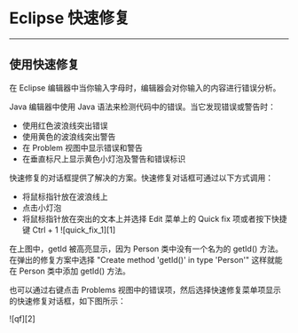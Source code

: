 # Eclipse 快速修复
* * *

## 使用快速修复

在 Eclipse 编辑器中当你输入字母时，编辑器会对你输入的内容进行错误分析。

Java 编辑器中使用 Java 语法来检测代码中的错误。当它发现错误或警告时：

* 使用红色波浪线突出错误
* 使用黄色的波浪线突出警告
* 在 Problem 视图中显示错误和警告
* 在垂直标尺上显示黄色小灯泡及警告和错误标识

快速修复的对话框提供了解决的方案。快速修复对话框可通过以下方式调用：

* 将鼠标指针放在波浪线上
* 点击小灯泡
* 将鼠标指针放在突出的文本上并选择 Edit 菜单上的 Quick fix 项或者按下快捷键 Ctrl + 1
![quick_fix_1][1]

在上图中，getId 被高亮显示，因为 Person 类中没有一个名为的 getId() 方法。 在弹出的修复方案中选择 "Create method 'getId()' in type 'Person'" 这样就能在 Person 类中添加 getId() 方法。

也可以通过右键点击 Problems 视图中的错误项，然后选择快速修复菜单项显示的快速修复对话框，如下图所示：

![qf][2]